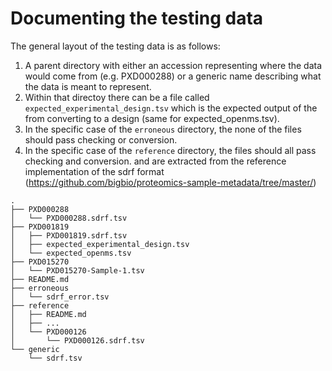 # Documenting the testing data

The general layout of the testing data is as follows:

 1. A parent directory with either an accession representing where
    the data would come from (e.g. PXD000288) or a generic name
    describing what the data is meant to represent.
 2. Within that directoy there can be a file called
    `expected_experimental_design.tsv` which is the expected
    output of the from converting to a design (same for expected_openms.tsv).
 3. In the specific case of the `erroneous` directory, the
    none of the files should pass checking or conversion.
 4. In the specific case of the `reference` directory, the
    files should all pass checking and conversion. and are
    extracted from the reference implementation of the sdrf
    format (https://github.com/bigbio/proteomics-sample-metadata/tree/master/)

```text
.
├── PXD000288
│   └── PXD000288.sdrf.tsv
├── PXD001819
│   ├── PXD001819.sdrf.tsv
│   ├── expected_experimental_design.tsv
│   └── expected_openms.tsv
├── PXD015270
│   └── PXD015270-Sample-1.tsv
├── README.md
├── erroneous
│   └── sdrf_error.tsv
├── reference
│   ├── README.md
│   ├── ...
│   └── PXD000126
│       └── PXD000126.sdrf.tsv
└── generic
    └── sdrf.tsv

```
